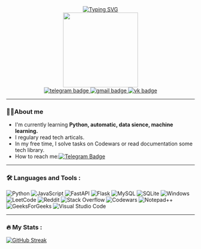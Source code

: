 <div id='header' align='center'>
  <div id='about'>
    <a href="https://git.io/typing-svg"><img src="https://readme-typing-svg.herokuapp.com?font=Fira+Code&weight=600&duration=1000&pause=500&color=F382F7&multiline=true&repeat=true&width=470&height=54&lines=Hey%2C+I'm+Daniil;Backend+developer+from+Saint-Petersburg" alt="Typing SVG" /></a>
  </div>
  <img src='https://media.giphy.com/media/RbDKaczqWovIugyJmW/giphy.gif' width=200>
  <div id='badges'>
    <a href='t.me/kislud'>
      <img src='https://img.shields.io/badge/Telegram-blue?logo=telegram&logoColor=white&style=for-the-badge' alt='telegram badge'/>
    </a>
    <a href='https://mail.google.com/mail/u/0/#inbox?compose=DmwnWrRlQqVCvgZXMwNgCtWlPgxFRLkbLDDkFNjLsjCmHXzntTSWWRdtnNGSphFSlBQjShHzcWmV'>
      <img src='https://img.shields.io/badge/Gmail-red?logo=gmail&logoColor=white&style=for-the-badge' alt='gmail badge'/>
    </a>
    <a href='https://vk.com/mertvee_vseh_zhyvyh'>
      <img src='https://img.shields.io/badge/vk-blue?logo=vk&logoColor=white&style=for-the-badge' alt='vk badge'/>
    </a>
  </div>
</div>

---

### :man_technologist:About me
- I'm currently learning **Python, automatic, data sience, machine learning.**
- I regulary read tech articals.
- In my free time, I solve tasks on Codewars or read documentation some tech library.
- How to reach me:[![Telegram Badge](https://img.shields.io/badge/Telegram-blue?logo=telegram&logoColor=white&style=for-the-badge)](t.me/kislud)

---

### :hammer_and_wrench: Languages and Tools :
![Python](https://img.shields.io/badge/python-3670A0?style=for-the-badge&logo=python&logoColor=ffdd54)
![JavaScript](https://img.shields.io/badge/javascript-%23323330.svg?style=for-the-badge&logo=javascript&logoColor=%23F7DF1E)
![FastAPI](https://img.shields.io/badge/FastAPI-005571?style=for-the-badge&logo=fastapi)
![Flask](https://img.shields.io/badge/flask-%23000.svg?style=for-the-badge&logo=flask&logoColor=white)
![MySQL](https://img.shields.io/badge/mysql-%2300f.svg?style=for-the-badge&logo=mysql&logoColor=white)
![SQLite](https://img.shields.io/badge/sqlite-%2307405e.svg?style=for-the-badge&logo=sqlite&logoColor=white)
![Windows](https://img.shields.io/badge/Windows-0078D6?style=for-the-badge&logo=windows&logoColor=white)
![LeetCode](https://img.shields.io/badge/LeetCode-000000?style=for-the-badge&logo=LeetCode&logoColor=#d16c06)
![Reddit](https://img.shields.io/badge/Reddit-%23FF4500.svg?style=for-the-badge&logo=Reddit&logoColor=white)
![Stack Overflow](https://img.shields.io/badge/-Stackoverflow-FE7A16?style=for-the-badge&logo=stack-overflow&logoColor=white)
![Codewars](https://img.shields.io/badge/Codewars-B1361E?style=for-the-badge&logo=codewars&logoColor=grey)
![Notepad++](https://img.shields.io/badge/Notepad++-90E59A.svg?style=for-the-badge&logo=notepad%2b%2b&logoColor=black)
![GeeksForGeeks](https://img.shields.io/badge/GeeksforGeeks-gray?style=for-the-badge&logo=geeksforgeeks&logoColor=35914c)
![Visual Studio Code](https://img.shields.io/badge/Visual%20Studio%20Code-0078d7.svg?style=for-the-badge&logo=visual-studio-code&logoColor=white)

---

### :fire: My Stats :
[![GitHub Streak](https://streak-stats.demolab.com/?user=MishkaTrusishka&theme=dark)](https://git.io/streak-stats)
